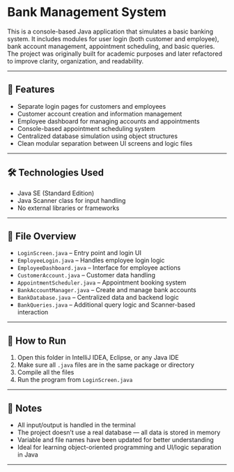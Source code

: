 # Bank Management System

This is a console-based Java application that simulates a basic banking system. It includes modules for user login (both customer and employee), bank account management, appointment scheduling, and basic queries. The project was originally built for academic purposes and later refactored to improve clarity, organization, and readability.

---

## 📌 Features

- Separate login pages for customers and employees
- Customer account creation and information management
- Employee dashboard for managing accounts and appointments
- Console-based appointment scheduling system
- Centralized database simulation using object structures
- Clean modular separation between UI screens and logic files

---

## 🛠 Technologies Used

- Java SE (Standard Edition)
- Java Scanner class for input handling
- No external libraries or frameworks

---

## 🧱 File Overview

- `LoginScreen.java` – Entry point and login UI
- `EmployeeLogin.java` – Handles employee login logic
- `EmployeeDashboard.java` – Interface for employee actions
- `CustomerAccount.java` – Customer data handling
- `AppointmentScheduler.java` – Appointment booking system
- `BankAccountManager.java` – Create and manage bank accounts
- `BankDatabase.java` – Centralized data and backend logic
- `BankQueries.java` – Additional query logic and Scanner-based interaction

---

## 🚀 How to Run

1. Open this folder in IntelliJ IDEA, Eclipse, or any Java IDE
2. Make sure all `.java` files are in the same package or directory
3. Compile all the files
4. Run the program from `LoginScreen.java`

---

## 📄 Notes

- All input/output is handled in the terminal
- The project doesn’t use a real database — all data is stored in memory
- Variable and file names have been updated for better understanding
- Ideal for learning object-oriented programming and UI/logic separation in Java

---
